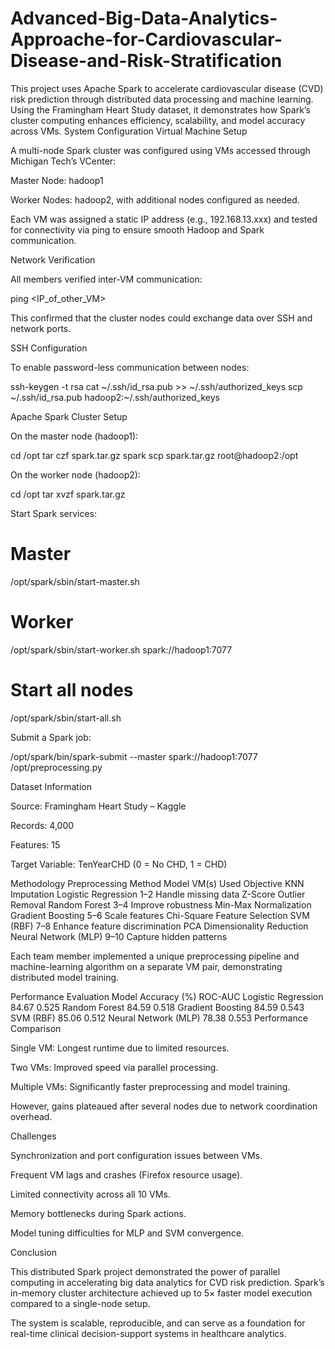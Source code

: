 # Advanced-Big-Data-Analytics-Approache-for-Cardiovascular-Disease-and-Risk-Stratification
This project uses Apache Spark to accelerate cardiovascular disease (CVD) risk prediction through distributed data processing and machine learning. Using the Framingham Heart Study dataset, it demonstrates how Spark’s cluster computing enhances efficiency, scalability, and model accuracy across VMs.
System Configuration
Virtual Machine Setup

A multi-node Spark cluster was configured using VMs accessed through Michigan Tech’s VCenter:

Master Node: hadoop1

Worker Nodes: hadoop2, with additional nodes configured as needed.

Each VM was assigned a static IP address (e.g., 192.168.13.xxx) and tested for connectivity via ping to ensure smooth Hadoop and Spark communication.

Network Verification

All members verified inter-VM communication:

ping <IP_of_other_VM>


This confirmed that the cluster nodes could exchange data over SSH and network ports.

SSH Configuration

To enable password-less communication between nodes:

ssh-keygen -t rsa
cat ~/.ssh/id_rsa.pub >> ~/.ssh/authorized_keys
scp ~/.ssh/id_rsa.pub hadoop2:~/.ssh/authorized_keys

Apache Spark Cluster Setup

On the master node (hadoop1):

cd /opt
tar czf spark.tar.gz spark
scp spark.tar.gz root@hadoop2:/opt


On the worker node (hadoop2):

cd /opt
tar xvzf spark.tar.gz


Start Spark services:

# Master
/opt/spark/sbin/start-master.sh

# Worker
/opt/spark/sbin/start-worker.sh spark://hadoop1:7077

# Start all nodes
/opt/spark/sbin/start-all.sh


Submit a Spark job:

/opt/spark/bin/spark-submit --master spark://hadoop1:7077 /opt/preprocessing.py

Dataset Information

Source: Framingham Heart Study – Kaggle

Records: 4,000

Features: 15

Target Variable: TenYearCHD (0 = No CHD, 1 = CHD)

Methodology
Preprocessing Method	Model	VM(s) Used	Objective
KNN Imputation	Logistic Regression	1–2	Handle missing data
Z-Score Outlier Removal	Random Forest	3–4	Improve robustness
Min-Max Normalization	Gradient Boosting	5–6	Scale features
Chi-Square Feature Selection	SVM (RBF)	7–8	Enhance feature discrimination
PCA Dimensionality Reduction	Neural Network (MLP)	9–10	Capture hidden patterns

Each team member implemented a unique preprocessing pipeline and machine-learning algorithm on a separate VM pair, demonstrating distributed model training.

Performance Evaluation
Model	Accuracy (%)	ROC-AUC
Logistic Regression	84.67	0.525
Random Forest	84.59	0.518
Gradient Boosting	84.59	0.543
SVM (RBF)	85.06	0.512
Neural Network (MLP)	78.38	0.553
Performance Comparison

Single VM: Longest runtime due to limited resources.

Two VMs: Improved speed via parallel processing.

Multiple VMs: Significantly faster preprocessing and model training.

However, gains plateaued after several nodes due to network coordination overhead.

Challenges

Synchronization and port configuration issues between VMs.

Frequent VM lags and crashes (Firefox resource usage).

Limited connectivity across all 10 VMs.

Memory bottlenecks during Spark actions.

Model tuning difficulties for MLP and SVM convergence.

Conclusion

This distributed Spark project demonstrated the power of parallel computing in accelerating big data analytics for CVD risk prediction. Spark’s in-memory cluster architecture achieved up to 5× faster model execution compared to a single-node setup.

The system is scalable, reproducible, and can serve as a foundation for real-time clinical decision-support systems in healthcare analytics.
